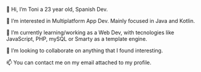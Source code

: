 👋 Hi, I’m Toni a 23 year old, Spanish Dev.

👀 I’m interested in Multiplatform App Dev. Mainly focused in Java and Kotlin.

🌱 I’m currently learning/working as a Web Dev, with tecnologies like JavaScript, PHP, mySQL or Smarty as a template engine.

💞️ I’m looking to collaborate on anything that I found interesting.

📫 You can contact me on my email attached to my profile.
